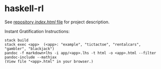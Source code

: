 haskell-rl
===

See [repository *index.html* file](https://pages.git.target.com/RedOptHaskell/haskell-rl/) for project description.

Instant Gratification Instructions:

~~~
stack build
stack exec <app>  (<app>: "example", "tictactoe", "rentalcars", "gambler", "blackjack")
pandoc -f markdown+lhs -i app/<app>.lhs -t html -o <app>.html --filter pandoc-include --mathjax
(View file "<app>.html" in your browser.)
~~~

